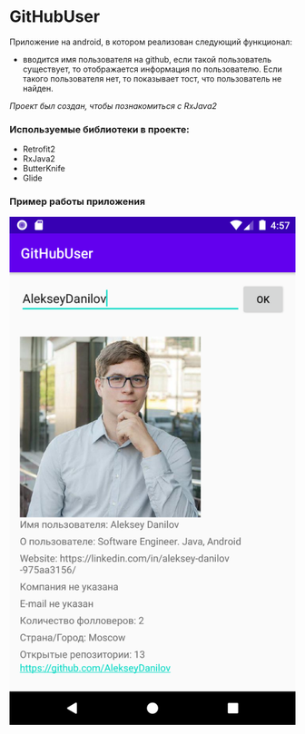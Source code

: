 # GitHubUser

Приложение на android, в котором реализован следующий функционал: 
- вводится имя пользователя на github, если такой пользователь существует, то отображается информация по пользователю. 
Если такого пользователя нет, то показывает тост, что пользователь не найден. 

*Проект был создан, чтобы познакомиться с RxJava2*

### Используемые библиотеки в проекте:
- Retrofit2
- RxJava2
- ButterKnife
- Glide

### Пример работы приложения

![example.png](/example.png "Пример")